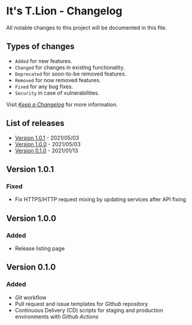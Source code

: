 # It's T.Lion - Changelog

All notable changes to this project will be documented in this file.

## Types of changes

- `Added` for new features.
- `Changed` for changes in existing functionality.
- `Deprecated` for soon-to-be removed features.
- `Removed` for now removed features.
- `Fixed` for any bug fixes.
- `Security` in case of vulnerabilities.

Visit [_Keep a Changelog_][changelog] for more information.

## List of releases

- [Version 1.0.1](#v1.0.1) - 2021/05/03
- [Version 1.0.0](#v1.0.0) - 2021/05/03
- [Version 0.1.0](#v0.1.0) - 2021/01/13

## Version 1.0.1 <a name="v1.0.1"></a>

### Fixed

- Fix HTTPS/HTTP request mixing by updating services after API fixing

## Version 1.0.0 <a name="v1.0.0"></a>

### Added

- Release listing page

## Version 0.1.0 <a name="v0.1.0"></a>

### Added

- _Git_ workflow
- Pull request and issue templates for _Github_ repository
- Continuous Delivery (CD) scripts for staging and production environments with _Github Actions_

[changelog]: https://keepachangelog.com/en/1.1.0/
